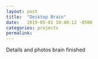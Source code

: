 ```yaml
---
layout: post
title:  "Desktop Brain"
date:   2019-05-01 10:40:12 -0500
categories: projects
permalink: 
---
```


Details and photos
brain finished
